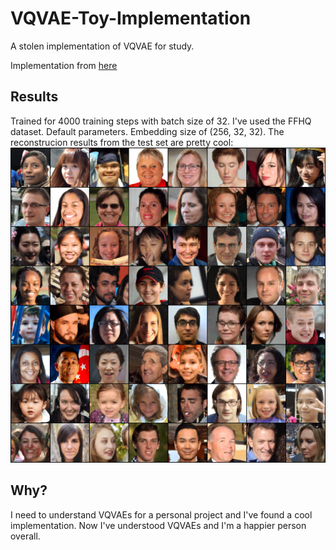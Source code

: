 # VQVAE-Toy-Implementation
A stolen implementation of VQVAE for study.

Implementation from [here](https://github.com/bshall/VectorQuantizedVAE)

## Results
Trained for 4000 training steps with batch size of 32. I've used the FFHQ dataset. Default parameters. Embedding size of (256, 32, 32). The reconstrucion results from the test set are pretty cool:
![](./individualImage.png)

## Why?
I need to understand VQVAEs for a personal project and I've found a cool implementation. Now I've understood VQVAEs and I'm a happier person overall.
